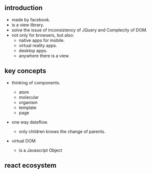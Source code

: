## introduction

- made by facebook.
- is a view library.
- solve the issue of inconsistency of JQuery and Complecity of DOM.
- not only for browsers, but also:
  - native apps for mobile.
  - virtual reality apps.
  - desktop apps.
  - anywhere there is a view.

## key concepts

- thinking of components.
  - atom
  - molecular
  - organism
  - template
  - page
  
- one way dataflow.
  - only children knows the change of parents.
  
- virtual DOM
  - is a Javascript Object
  
## react ecosystem
  
